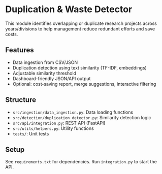 # Duplication & Waste Detector

This module identifies overlapping or duplicate research projects across years/divisions to help management reduce redundant efforts and save costs.

## Features
- Data ingestion from CSV/JSON
- Duplication detection using text similarity (TF-IDF, embeddings)
- Adjustable similarity threshold
- Dashboard-friendly JSON/API output
- Optional: cost-saving report, merge suggestions, interactive filtering

## Structure
- `src/ingestion/data_ingestion.py`: Data loading functions
- `src/detection/duplication_detector.py`: Similarity detection logic
- `src/api/integration.py`: REST API (FastAPI)
- `src/utils/helpers.py`: Utility functions
- `tests/`: Unit tests

## Setup
See `requirements.txt` for dependencies. Run `integration.py` to start the API.
